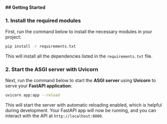 **## Getting Started**

### 1. Install the required modules

First, run the command below to install the necessary modules in your project:

```bash
pip install -r requirements.txt
```

This will install all the dependencies listed in the `requirements.txt` file.

### 2. Start the ASGI server with Uvicorn

Next, run the command below to start the **ASGI server** using **Uvicorn** to serve your **FastAPI application**:

```bash
uvicorn app:app --reload
```

This will start the server with automatic reloading enabled, which is helpful during development. Your FastAPI app will now be running, and you can interact with the API at `http://localhost:8000`.
